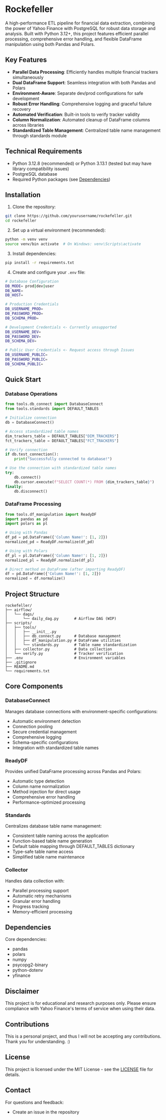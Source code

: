 # Rockefeller

A high-performance ETL pipeline for financial data extraction, combining the power of Yahoo Finance with PostgreSQL for robust data storage and analysis. Built with Python 3.12+, this project features efficient parallel processing, comprehensive error handling, and flexible DataFrame manipulation using both Pandas and Polars.

## Key Features

- **Parallel Data Processing**: Efficiently handles multiple financial trackers simultaneously
- **Dual DataFrame Support**: Seamless integration with both Pandas and Polars
- **Environment-Aware**: Separate dev/prod configurations for safe development
- **Robust Error Handling**: Comprehensive logging and graceful failure recovery
- **Automated Verification**: Built-in tools to verify tracker validity
- **Column Normalization**: Automated cleanup of DataFrame columns across libraries
- **Standardized Table Management**: Centralized table name management through standards module

## Technical Requirements

- Python 3.12.8 (recommended) or Python 3.13.1 (tested but may have library compatibility issues)
- PostgreSQL database
- Required Python packages (see [Dependencies](#dependencies))

## Installation

1. Clone the repository:
```bash
git clone https://github.com/yourusername/rockefeller.git
cd rockefeller
```

2. Set up a virtual environment (recommended):
```bash
python -m venv venv
source venv/bin activate  # On Windows: venv\Scripts\activate
```

3. Install dependencies:
```bash
pip install -r requirements.txt
```

4. Create and configure your `.env` file:
```bash
# Database Configuration
DB_MODE= prod|dev|user
DB_NAME=
DB_HOST=

# Production Credentials
DB_USERNAME_PROD=
DB_PASSWORD_PROD=
DB_SCHEMA_PROD=

# Development Credentials <- Currently unsupported
DB_USERNAME_DEV=
DB_PASSWORD_DEV=
DB_SCHEMA_DEV=

# Public User Credentials <- Request access through Issues
DB_USERNAME_PUBLIC=
DB_PASSWORD_PUBLIC=
DB_SCHEMA_PUBLIC= 
```

## Quick Start

### Database Operations
```python
from tools.db_connect import DatabaseConnect
from tools.standards import DEFAULT_TABLES

# Initialize connection
db = DatabaseConnect()

# Access standardized table names
dim_trackers_table = DEFAULT_TABLES["DIM_TRACKERS"]
fct_trackers_table = DEFAULT_TABLES["FCT_TRACKERS"]

# Verify connection
if db.test_connection():
    print("Successfully connected to database!")

# Use the connection with standardized table names
try:
    db.connect()
    db.cursor.execute(f"SELECT COUNT(*) FROM {dim_trackers_table}")
finally:
    db.disconnect()
```

### DataFrame Processing
```python
from tools.df_manipulation import ReadyDF
import pandas as pd
import polars as pl

# Using with Pandas
df_pd = pd.DataFrame({'Column Name!': [1, 2]})
normalized_pd = ReadyDF.normalize(df_pd)

# Using with Polars
df_pl = pl.DataFrame({'Column Name!': [1, 2]})
normalized_pl = ReadyDF.normalize(df_pl)

# Direct method on DataFrame (after importing ReadyDF)
df = pd.DataFrame({'Column Name!': [1, 2]})
normalized = df.normalize()
```

## Project Structure
```
rockefeller/
├── airflow/
│   └── dags/
│       └── daily_dag.py       # Airflow DAG (WIP)
├── scripts/
│   ├── tools/
│   │   ├── __init__.py
│   │   ├── db_connect.py      # Database management
│   │   ├── df_manipulation.py # DataFrame utilities
│   │   └── standards.py       # Table name standardization
│   ├── collector.py           # Data collection
│   └── verify.py              # Tracker verification
├── .env                       # Environment variables
├── .gitignore
├── README.md
└── requirements.txt
```

## Core Components

### DatabaseConnect
Manages database connections with environment-specific configurations:
- Automatic environment detection
- Connection pooling
- Secure credential management
- Comprehensive logging
- Schema-specific configurations
- Integration with standardized table names

### ReadyDF
Provides unified DataFrame processing across Pandas and Polars:
- Automatic type detection
- Column name normalization
- Method injection for direct usage
- Comprehensive error handling
- Performance-optimized processing

### Standards
Centralizes database table name management:
- Consistent table naming across the application
- Function-based table name generation
- Default table mapping through DEFAULT_TABLES dictionary
- Type-safe table name access
- Simplified table name maintenance

### Collector
Handles data collection with:
- Parallel processing support
- Automatic retry mechanisms
- Granular error handling
- Progress tracking
- Memory-efficient processing

## Dependencies

Core dependencies:
- pandas
- polars
- numpy
- psycopg2-binary
- python-dotenv
- yfinance

## Disclaimer

This project is for educational and research purposes only. Please ensure compliance with Yahoo Finance's terms of service when using their data.

## Contributions

This is a personal project, and thus I will not be accepting any contributions. Thank you for understanding. :)

## License

This project is licensed under the MIT License - see the [LICENSE](LICENSE.md) file for details.

## Contact

For questions and feedback:
- Create an issue in the repository